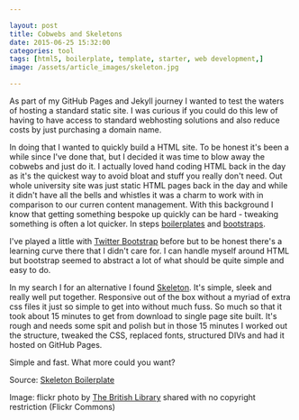```yaml
---

layout: post
title: Cobwebs and Skeletons
date: 2015-06-25 15:32:00
categories: tool
tags: [html5, boilerplate, template, starter, web development,]
image: /assets/article_images/skeleton.jpg

---
```


As part of my GitHub Pages and Jekyll journey I wanted to test the waters of hosting a standard static site. I was curious if you could do this lew of having to have access to standard webhosting solutions and also reduce costs by just purchasing a domain name. 

In doing that I wanted to quickly build a HTML site. To be honest it's been a while since I've done that, but I decided it was time to blow away the cobwebs and just do it. I actually loved hand coding HTML back in the day as it's the quickest way to avoid bloat and stuff you really don't need. Out whole university site was just static HTML pages back in the day and while it didn't have all the bells and whistles it was a charm to work with in comparison to our curren content management. With this background I know that getting something bespoke up quickly can be hard - tweaking something is often a lot quicker. In steps [boilerplates](https://en.wikipedia.org/wiki/Boilerplate_(text)) and [bootstraps](https://en.wikipedia.org/wiki/Bootstrapping). 

I've played a little with [Twitter Bootstrap](http://getbootstrap.com) before but to be honest there's a learning curve there that I didn't care for. I can handle myself around HTML but bootstrap seemed to abstract a lot of what should be quite simple and easy to do. 

In my search I for an alternative I found [Skeleton](http://getskeleton.com). It's simple, sleek and really well put together. Responsive out of the box without a myriad of extra css files it just so simple to get into without much fuss. So much so that it took about 15 minutes to get from download to single page site built. It's rough and needs some spit and polish but in those 15 minutes I worked out the structure, tweaked the CSS, replaced fonts, structured DIVs and had it hosted on GitHub Pages.

Simple and fast. What more could you want?

Source: [Skeleton Boilerplate](http://getskeleton.com)

Image: flickr photo by [The British Library](http://flickr.com/photos/britishlibrary/11220059233) shared with no copyright restriction (Flickr Commons)